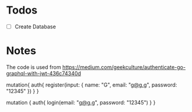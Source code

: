 # Todos
- [ ] Create Database


# Notes
The code is used from https://medium.com/geekculture/authenticate-go-graphql-with-jwt-436c74340d

mutation{
  auth{
register(input: {
name: "G",
email: "g@g.g",
password: "12345"
})
  }
}

mutation {
auth{
login(email: "g@g.g", password: "12345")
}
}
